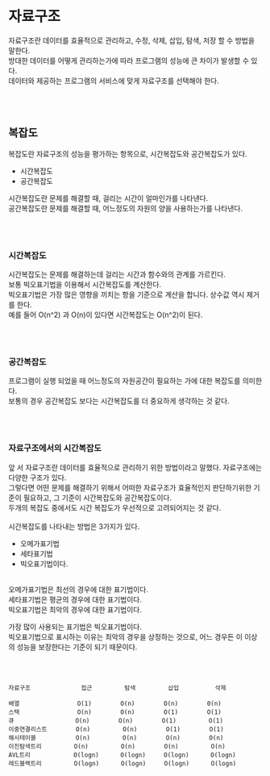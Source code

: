 # 자료구조

자료구조란 데이터를 효율적으로 관리하고, 수정, 삭제, 삽입, 탐색, 저장 할 수 방법을 말한다.<br>
방대한 데이터를 어떻게 관리하는가에 따라 프로그램의 성능에 큰 차이가 발생할 수 있다.<br>
데이터와 제공하는 프로그램의 서비스에 맞게 자료구조를 선택해야 한다.<br>

<br>
<br>

## 복잡도

복잡도란 자료구조의 성능을 평가하는 항목으로, 시간복잡도와 공간복잡도가 있다.

- 시간복잡도
- 공간복잡도

시간복잡도란 문제를 해결할 때, 걸리는 시간이 얼마인가를 나타낸다.<br>
공간복잡도란 문제를 해결할 때, 어느정도의 자원의 양을 사용하는가를 나타낸다.

<br>
<br>

### 시간복잡도

시간복잡도는 문제를 해결하는데 걸리는 시간과 함수와의 관계를 가르킨다.<br>
보통 빅오표기법을 이용해서 시간복잡도를 계산한다.<br>
빅오표기법은 가장 많은 영향을 끼치는 항을 기준으로 계산을 합니다. 상수값 역시 제거를 한다.<br> 
예를 들어 O(n^2) 과 O(n)이 있다면 시간복잡도는 O(n^2)이 된다.<br>


<br>
<br>

### 공간복잡도

프로그램이 실행 되었을 때 어느정도의 자원공간이 필요하는 가에 대한 복잡도를 의미한다.<br>
보통의 경우 공간복잡도 보다는 시간복잡도를 더 중요하게 생각하는 것 같다.<br>

<br>
<br>

### 자료구조에서의 시간복잡도

앞 서 자료구조란 데이터를 효율적으로 관리하기 위한 방법이라고 말했다. 자료구조에는 다양한 구조가 있다.<br>
그렇다면 어떤 문제를 해결하기 위해서 어떠한 자료구조가 효율적인지 판단하기위한 기준이 필요하고, 그 기준이 시간복잡도와 공간복잡도이다.<br>
두개의 복잡도 중에서도 시간 복잡도가 우선적으로 고려되어지는 것 같다.<br>
<br>
시간복잡도를 나타내는 방법은 3가지가 있다.

- 오메가표기법
- 세타표기법
- 빅오표기법이다.

<br>
오메가표기법은 최선의 경우에 대한 표기법이다.<br>
세타표기법은 평균의 경우에 대한 표기법이다.<br>
빅오표기법은 최악의 경우에 대한 표기법이다.<br>

가장 많이 사용되는 표기법은 빅오표기법이다. <br>
빅오표기법으로 표시하는 이유는 최악의 경우을 상정하는 것으로, 어느 경우든 이 이상의 성능을 보장한다는 기준이 되기 때문이다.<br>

<br>
<br>

```
자료구조              접근         탐색         삽입          삭제

배열                O(1)        O(n)        O(n)        0(n)       
스택                O(n)        O(n)        O(1)        O(1)
큐                 O(n)        O(n)        O(1)         O(1)
이중연결리스트        O(n)         O(n)        O(1)        O(1)
해시테이블           O(n)         O(n)        O(n)        O(n)
이진탐색트리         O(n)         O(n)        O(n)         O(n)
AVL트리            O(logn)      O(logn)     O(logn)      O(logn)
레드블랙트리         O(logn)      O(logn)     O(logn)      O(logn)
```

